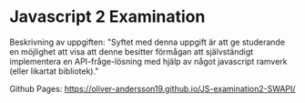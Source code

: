 # Javascript 2 Examination
Beskrivning av uppgiften:
"Syftet med denna uppgift är att ge studerande en möjlighet att visa att denne besitter förmågan att självständigt implementera en API-fråge-lösning med hjälp av något javascript ramverk (eller likartat bibliotek)."

Github Pages:
https://oliver-andersson19.github.io/JS-examination2-SWAPI/
